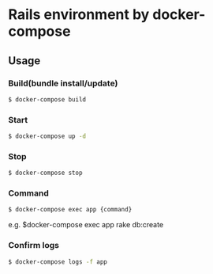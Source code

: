 # Rails environment by docker-compose

## Usage

### Build(bundle install/update)

```bash
$ docker-compose build
```

### Start

```bash
$ docker-compose up -d
```

### Stop

```bash
$ docker-compose stop
```

### Command

```bash
$ docker-compose exec app {command}
```

e.g. $docker-compose exec app rake db:create

### Confirm logs

```bash
$ docker-compose logs -f app
```
